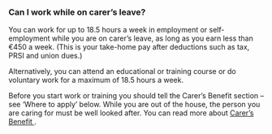 ###  Can I work while on carer’s leave?

You can work for up to 18.5 hours a week in employment or self-employment
while you are on carer’s leave, as long as you earn less than €450 a week.
(This is your take-home pay after deductions such as tax, PRSI and union
dues.)

Alternatively, you can attend an educational or training course or do
voluntary work for a maximum of 18.5 hours a week.

Before you start work or training you should tell the Carer’s Benefit section
– see ‘Where to apply’ below. While you are out of the house, the person you
are caring for must be well looked after. You can read more about [ Carer’s
Benefit ](/en/social-welfare/carers/carers-benefit/) .
